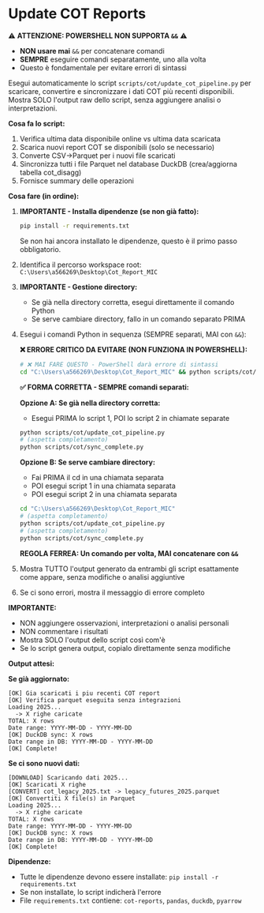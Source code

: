 # Update COT Reports

⚠️ **ATTENZIONE: POWERSHELL NON SUPPORTA `&&`** ⚠️
- **NON usare mai** `&&` per concatenare comandi
- **SEMPRE** eseguire comandi separatamente, uno alla volta
- Questo è fondamentale per evitare errori di sintassi

Esegui automaticamente lo script `scripts/cot/update_cot_pipeline.py` per scaricare, convertire e sincronizzare i dati COT più recenti disponibili. Mostra SOLO l'output raw dello script, senza aggiungere analisi o interpretazioni.

**Cosa fa lo script:**
1. Verifica ultima data disponibile online vs ultima data scaricata
2. Scarica nuovi report COT se disponibili (solo se necessario)
3. Converte CSV->Parquet per i nuovi file scaricati
4. Sincronizza tutti i file Parquet nel database DuckDB (crea/aggiorna tabella cot_disagg)
5. Fornisce summary delle operazioni

**Cosa fare (in ordine):**
1. **IMPORTANTE - Installa dipendenze (se non già fatto):**
   ```bash
   pip install -r requirements.txt
   ```
   Se non hai ancora installato le dipendenze, questo è il primo passo obbligatorio.

2. Identifica il percorso workspace root: `C:\Users\a566269\Desktop\Cot_Report_MIC`
3. **IMPORTANTE - Gestione directory:**
   - Se già nella directory corretta, esegui direttamente il comando Python
   - Se serve cambiare directory, fallo in un comando separato PRIMA
   
4. Esegui i comandi Python in sequenza (SEMPRE separati, MAI con `&&`):
   
   **❌ ERRORE CRITICO DA EVITARE (NON FUNZIONA IN POWERSHELL):**
   ```bash
   # ❌ MAI FARE QUESTO - PowerShell darà errore di sintassi
   cd "C:\Users\a566269\Desktop\Cot_Report_MIC" && python scripts/cot/update_cot_pipeline.py && python scripts/cot/sync_complete.py
   ```
   
   **✅ FORMA CORRETTA - SEMPRE comandi separati:**
   
   **Opzione A: Se già nella directory corretta:**
   - Esegui PRIMA lo script 1, POI lo script 2 in chiamate separate
   ```bash
   python scripts/cot/update_cot_pipeline.py
   # (aspetta completamento)
   python scripts/cot/sync_complete.py
   ```
   
   **Opzione B: Se serve cambiare directory:**
   - Fai PRIMA il cd in una chiamata separata
   - POI esegui script 1 in una chiamata separata
   - POI esegui script 2 in una chiamata separata
   ```bash
   cd "C:\Users\a566269\Desktop\Cot_Report_MIC"
   # (aspetta completamento)
   python scripts/cot/update_cot_pipeline.py
   # (aspetta completamento)
   python scripts/cot/sync_complete.py
   ```
   
   **REGOLA FERREA: Un comando per volta, MAI concatenare con `&&`**

5. Mostra TUTTO l'output generato da entrambi gli script esattamente come appare, senza modifiche o analisi aggiuntive
6. Se ci sono errori, mostra il messaggio di errore completo

**IMPORTANTE:**
- NON aggiungere osservazioni, interpretazioni o analisi personali
- NON commentare i risultati
- Mostra SOLO l'output dello script così com'è
- Se lo script genera output, copialo direttamente senza modifiche

**Output attesi:**

**Se già aggiornato:**
```
[OK] Gia scaricati i piu recenti COT report
[OK] Verifica parquet eseguita senza integrazioni
Loading 2025...
  -> X righe caricate
TOTAL: X rows
Date range: YYYY-MM-DD - YYYY-MM-DD
[OK] DuckDB sync: X rows
Date range in DB: YYYY-MM-DD - YYYY-MM-DD
[OK] Complete!
```

**Se ci sono nuovi dati:**
```
[DOWNLOAD] Scaricando dati 2025...
[OK] Scaricati X righe
[CONVERT] cot_legacy_2025.txt -> legacy_futures_2025.parquet
[OK] Convertiti X file(s) in Parquet
Loading 2025...
  -> X righe caricate
TOTAL: X rows
Date range: YYYY-MM-DD - YYYY-MM-DD
[OK] DuckDB sync: X rows
Date range in DB: YYYY-MM-DD - YYYY-MM-DD
[OK] Complete!
```

**Dipendenze:**
- Tutte le dipendenze devono essere installate: `pip install -r requirements.txt`
- Se non installate, lo script indicherà l'errore
- File `requirements.txt` contiene: `cot-reports`, `pandas`, `duckdb`, `pyarrow`

